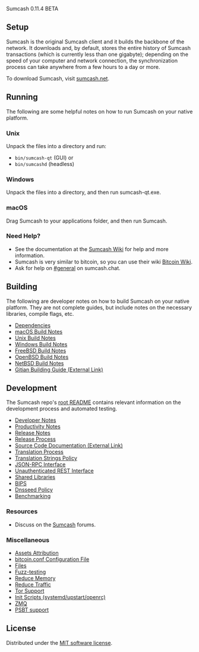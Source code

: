 Sumcash 0.11.4 BETA

Setup
---------------------
Sumcash is the original Sumcash client and it builds the backbone of the network. It downloads and, by default, stores the entire history of Sumcash transactions (which is currently less than one gigabyte); depending on the speed of your computer and network connection, the synchronization process can take anywhere from a few hours to a day or more.

To download Sumcash, visit [sumcash.net](https://sumcash.net/download).

Running
---------------------
The following are some helpful notes on how to run Sumcash on your native platform.

### Unix

Unpack the files into a directory and run:

- `bin/sumcash-qt` (GUI) or
- `bin/sumcashd` (headless)

### Windows

Unpack the files into a directory, and then run sumcash-qt.exe.

### macOS

Drag Sumcash to your applications folder, and then run Sumcash.

### Need Help?

* See the documentation at the [Sumcash Wiki](https://docs.sumcash.net/)
for help and more information.
* Sumcash is very similar to bitcoin, so you can use their wiki [Bitcoin Wiki](https://en.bitcoin.it/wiki/Main_Page).
* Ask for help on [#general](https://sumcash.chat/) on sumcash.chat.

Building
---------------------
The following are developer notes on how to build Sumcash on your native platform. They are not complete guides, but include notes on the necessary libraries, compile flags, etc.

- [Dependencies](dependencies.md)
- [macOS Build Notes](build-osx.md)
- [Unix Build Notes](build-unix.md)
- [Windows Build Notes](build-windows.md)
- [FreeBSD Build Notes](build-freebsd.md)
- [OpenBSD Build Notes](build-openbsd.md)
- [NetBSD Build Notes](build-netbsd.md)
- [Gitian Building Guide (External Link)](https://github.com/bitcoin-core/docs/blob/master/gitian-building.md)

Development
---------------------
The Sumcash repo's [root README](/README.md) contains relevant information on the development process and automated testing.

- [Developer Notes](developer-notes.md)
- [Productivity Notes](productivity.md)
- [Release Notes](release-notes.md)
- [Release Process](release-process.md)
- [Source Code Documentation (External Link)](none-yet)
- [Translation Process](translation_process.md)
- [Translation Strings Policy](translation_strings_policy.md)
- [JSON-RPC Interface](JSON-RPC-interface.md)
- [Unauthenticated REST Interface](REST-interface.md)
- [Shared Libraries](shared-libraries.md)
- [BIPS](bips.md)
- [Dnsseed Policy](dnsseed-policy.md)
- [Benchmarking](benchmarking.md)

### Resources
* Discuss on the [Sumcash](https://talk.sumcash.net/) forums.

### Miscellaneous
- [Assets Attribution](assets-attribution.md)
- [bitcoin.conf Configuration File](bitcoin-conf.md)
- [Files](files.md)
- [Fuzz-testing](fuzzing.md)
- [Reduce Memory](reduce-memory.md)
- [Reduce Traffic](reduce-traffic.md)
- [Tor Support](tor.md)
- [Init Scripts (systemd/upstart/openrc)](init.md)
- [ZMQ](zmq.md)
- [PSBT support](psbt.md)

License
---------------------
Distributed under the [MIT software license](/COPYING).
